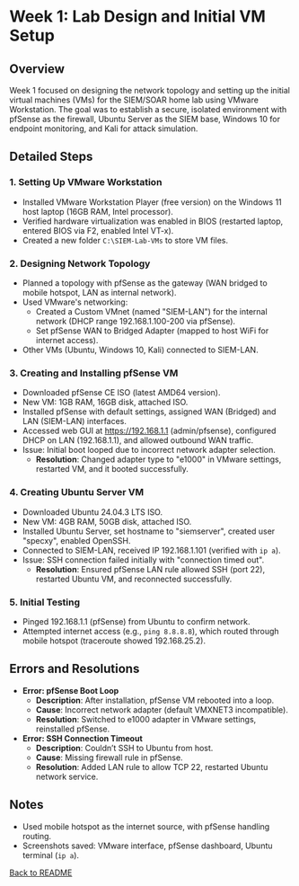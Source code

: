 # Week 1: Lab Design and Initial VM Setup

## Overview
Week 1 focused on designing the network topology and setting up the initial virtual machines (VMs) for the SIEM/SOAR home lab using VMware Workstation. The goal was to establish a secure, isolated environment with pfSense as the firewall, Ubuntu Server as the SIEM base, Windows 10 for endpoint monitoring, and Kali for attack simulation.

## Detailed Steps

### 1. Setting Up VMware Workstation
- Installed VMware Workstation Player (free version) on the Windows 11 host laptop (16GB RAM, Intel processor).
- Verified hardware virtualization was enabled in BIOS (restarted laptop, entered BIOS via F2, enabled Intel VT-x).
- Created a new folder `C:\SIEM-Lab-VMs` to store VM files.

### 2. Designing Network Topology
- Planned a topology with pfSense as the gateway (WAN bridged to mobile hotspot, LAN as internal network).
- Used VMware's networking:
  - Created a Custom VMnet (named "SIEM-LAN") for the internal network (DHCP range 192.168.1.100-200 via pfSense).
  - Set pfSense WAN to Bridged Adapter (mapped to host WiFi for internet access).
- Other VMs (Ubuntu, Windows 10, Kali) connected to SIEM-LAN.

### 3. Creating and Installing pfSense VM
- Downloaded pfSense CE ISO (latest AMD64 version).
- New VM: 1GB RAM, 16GB disk, attached ISO.
- Installed pfSense with default settings, assigned WAN (Bridged) and LAN (SIEM-LAN) interfaces.
- Accessed web GUI at https://192.168.1.1 (admin/pfsense), configured DHCP on LAN (192.168.1.1), and allowed outbound WAN traffic.
- Issue: Initial boot looped due to incorrect network adapter selection.
  - **Resolution**: Changed adapter type to "e1000" in VMware settings, restarted VM, and it booted successfully.

### 4. Creating Ubuntu Server VM
- Downloaded Ubuntu 24.04.3 LTS ISO.
- New VM: 4GB RAM, 50GB disk, attached ISO.
- Installed Ubuntu Server, set hostname to "siemserver", created user "specxy", enabled OpenSSH.
- Connected to SIEM-LAN, received IP 192.168.1.101 (verified with `ip a`).
- Issue: SSH connection failed initially with "connection timed out".
  - **Resolution**: Ensured pfSense LAN rule allowed SSH (port 22), restarted Ubuntu VM, and reconnected successfully.

### 5. Initial Testing
- Pinged 192.168.1.1 (pfSense) from Ubuntu to confirm network.
- Attempted internet access (e.g., `ping 8.8.8.8`), which routed through mobile hotspot (traceroute showed 192.168.25.2).

## Errors and Resolutions
- **Error: pfSense Boot Loop**
  - **Description**: After installation, pfSense VM rebooted into a loop.
  - **Cause**: Incorrect network adapter (default VMXNET3 incompatible).
  - **Resolution**: Switched to e1000 adapter in VMware settings, reinstalled pfSense.
- **Error: SSH Connection Timeout**
  - **Description**: Couldn’t SSH to Ubuntu from host.
  - **Cause**: Missing firewall rule in pfSense.
  - **Resolution**: Added LAN rule to allow TCP 22, restarted Ubuntu network service.

## Notes
- Used mobile hotspot as the internet source, with pfSense handling routing.
- Screenshots saved: VMware interface, pfSense dashboard, Ubuntu terminal (`ip a`).

[Back to README](../README.md)